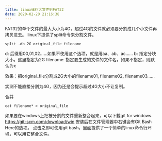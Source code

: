 ```yaml
---
title: linux储存大文件到FAT32
date: 2020-02-20 21:16:38
---
```


FAT32的单个文件的最大大小为4G，超过4G的文件就必须要分割成几个小文件再拷贝进去。
linux下提供了split命令来分割文件。
```shell
split -db 2G original_file filename
```
d: 后缀用00,01,02……如果不使用这个选项，就是用aa、ab、ac……
b: 指定分块大小。这里指定为2G
filename: 指定要生成的文件的文件名，如果不指定，则默认为x

效果：把original_file分割成2G大小的filename01, filename02, filename03……

实测不能直接分割为4G，因为还是会提示超过4G大小不让复制。

合并
```shell
cat filename* > original_file
```

如果要在windows上把被分割的文件重新整合起来，可以下载git for windows
<https://git-scm.com/download/win>
安装后在文件管理器中右键会有Git Bash Here的选项。
点击之即可使用git bash，里面提供了一个简单的linux命令行环境，可以用它整合文件。
